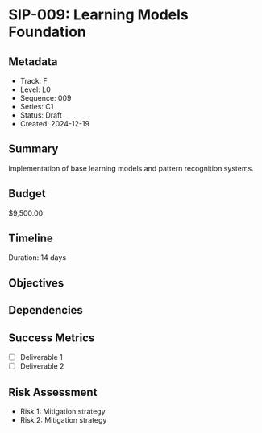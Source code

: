 # SIP-009: Learning Models Foundation

## Metadata
- Track: F
- Level: L0
- Sequence: 009
- Series: C1
- Status: Draft
- Created: 2024-12-19

## Summary
Implementation of base learning models and pattern recognition systems.

## Budget
$9,500.00

## Timeline
Duration: 14 days

## Objectives

## Dependencies

## Success Metrics
- [ ] Deliverable 1
- [ ] Deliverable 2

## Risk Assessment
- Risk 1: Mitigation strategy
- Risk 2: Mitigation strategy